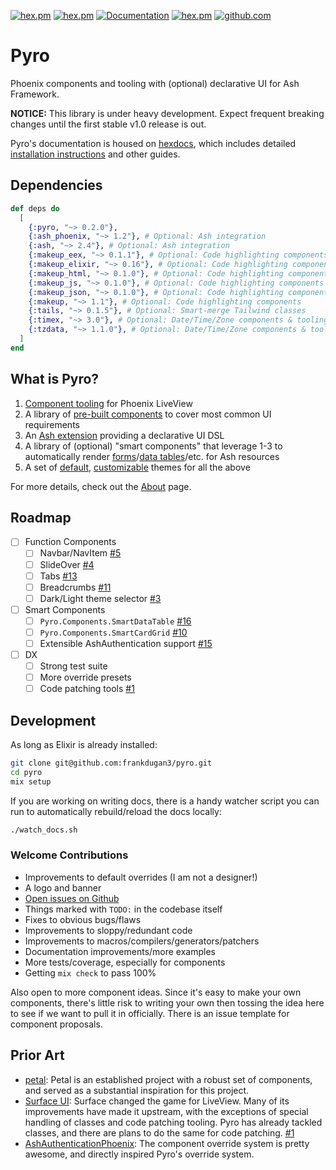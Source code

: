 [![hex.pm](https://img.shields.io/hexpm/l/pyro.svg)](https://hex.pm/packages/pyro)
[![hex.pm](https://img.shields.io/hexpm/v/pyro.svg)](https://hex.pm/packages/pyro)
[![Documentation](https://img.shields.io/badge/documentation-gray)](https://hexdocs.pm/pyro)
[![hex.pm](https://img.shields.io/hexpm/dt/pyro.svg)](https://hex.pm/packages/pyro)
[![github.com](https://img.shields.io/github/last-commit/frankdugan3/pyro.svg)](https://github.com/frankdugan3/pyro)

# Pyro

Phoenix components and tooling with (optional) declarative UI for Ash Framework.

**NOTICE:** This library is under heavy development. Expect frequent breaking
changes until the first stable v1.0 release is out.

Pyro's documentation is housed on [hexdocs](https://hexdocs.pm/pyro), which includes detailed [installation instructions](https://hexdocs.pm/pyro/get-started.html) and other guides.

## Dependencies

```elixir
def deps do
  [
    {:pyro, "~> 0.2.0"},
    {:ash_phoenix, "~> 1.2"}, # Optional: Ash integration
    {:ash, "~> 2.4"}, # Optional: Ash integration
    {:makeup_eex, "~> 0.1.1"}, # Optional: Code highlighting components
    {:makeup_elixir, "~> 0.16"}, # Optional: Code highlighting components
    {:makeup_html, "~> 0.1.0"}, # Optional: Code highlighting components
    {:makeup_js, "~> 0.1.0"}, # Optional: Code highlighting components
    {:makeup_json, "~> 0.1.0"}, # Optional: Code highlighting components
    {:makeup, "~> 1.1"}, # Optional: Code highlighting components
    {:tails, "~> 0.1.5"}, # Optional: Smart-merge Tailwind classes
    {:timex, "~> 3.0"}, # Optional: Date/Time/Zone components & tooling
    {:tzdata, "~> 1.1.0"}, # Optional: Date/Time/Zone components & tooling
  ]
end
```

## What is Pyro?

1. [Component tooling](https://hexdocs.pm/pyro/Pyro.Component.html) for Phoenix LiveView
2. A library of [pre-built components](https://hexdocs.pm/pyro/Pyro.Components.Core.html) to cover most common UI requirements
3. An [Ash extension](https://hexdocs.pm/pyro/Pyro.Resource.html) providing a declarative UI DSL
4. A library of (optional) "smart components" that leverage 1-3 to automatically render [forms](https://hexdocs.pm/pyro/Pyro.Components.SmartForm.html)/[data tables](https://hexdocs.pm/pyro/Pyro.Components.SmartDataTable.html)/etc. for Ash resources
5. A set of [default](https://hexdocs.pm/pyro/Pyro.Overrides.Default.html), [customizable](https://hexdocs.pm/pyro/Pyro.Overrides.html) themes for all the above

For more details, check out the [About](https://hexdocs.pm/pyro/about.html) page.

## Roadmap

- [ ] Function Components
  - [ ] Navbar/NavItem [#5](https://github.com/frankdugan3/pyro/issues/5)
  - [ ] SlideOver [#4](https://github.com/frankdugan3/pyro/issues/4)
  - [ ] Tabs [#13](https://github.com/frankdugan3/pyro/issues/13)
  - [ ] Breadcrumbs [#11](https://github.com/frankdugan3/pyro/issues/11)
  - [ ] Dark/Light theme selector [#3](https://github.com/frankdugan3/pyro/issues/3)
- [ ] Smart Components
  - [ ] `Pyro.Components.SmartDataTable` [#16](https://github.com/frankdugan3/pyro/issues/16)
  - [ ] `Pyro.Components.SmartCardGrid` [#10](https://github.com/frankdugan3/pyro/issues/10)
  - [ ] Extensible AshAuthentication support [#15](https://github.com/frankdugan3/pyro/issues/15)
- [ ] DX
  - [ ] Strong test suite
  - [ ] More override presets
  - [ ] Code patching tools [#1](https://github.com/frankdugan3/pyro/issues/1)

## Development

As long as Elixir is already installed:

```sh
git clone git@github.com:frankdugan3/pyro.git
cd pyro
mix setup
```

If you are working on writing docs, there is a handy watcher script you can run to automatically rebuild/reload the docs locally:

```sh
./watch_docs.sh
```

### Welcome Contributions

- Improvements to default overrides (I am not a designer!)
- A logo and banner
- [Open issues on Github](https://github.com/frankdugan3/pyro/issues)
- Things marked with `TODO:` in the codebase itself
- Fixes to obvious bugs/flaws
- Improvements to sloppy/redundant code
- Improvements to macros/compilers/generators/patchers
- Documentation improvements/more examples
- More tests/coverage, especially for components
- Getting `mix check` to pass 100%

Also open to more component ideas. Since it's easy to make your own components, there's little risk to writing your own then tossing the idea here to see if we want to pull it in officially. There is an issue template for component proposals.

## Prior Art

- [petal](https://petal.build/): Petal is an established project with a robust set of components, and served as a substantial inspiration for this project.
- [Surface UI](https://surface-ui.org/): Surface changed the game for LiveView. Many of its improvements have made it upstream, with the exceptions of special handling of classes and code patching tooling. Pyro has already tackled classes, and there are plans to do the same for code patching. [#1](https://github.com/frankdugan3/pyro/issues/1)
- [AshAuthenticationPhoenix](https://github.com/team-alembic/ash_authentication_phoenix): The component override system is pretty awesome, and directly inspired Pyro's override system.
